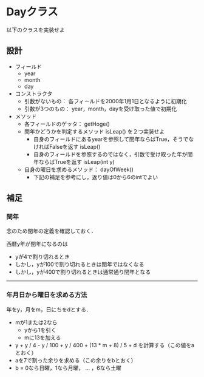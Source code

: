 # Dayクラス
以下のクラスを実装せよ


## 設計

- フィールド
	- year
	- month
	- day
- コンストラクタ
	- 引数がないもの： 各フィールドを2000年1月1日となるように初期化
	- 引数が3つのもの： year，month，dayを受け取った値で初期化
- メソッド
	- 各フィールドのゲッタ： getHoge()
	- 閏年かどうかを判定するメソッド isLeap() を２つ実装せよ
		- 自身のフィールドにあるyearを参照して閏年ならばTrue，そうでなければFalseを返す isLeap()
		- 自身のフィールドを参照するのではなく，引数で受け取った年が閏年ならばTrueを返す isLeap(int y)
	- 自身の曜日を求めるメソッド： dayOfWeek()
		- 下記の補足を参考にし，返り値は0から6のintでよい


## 補足

### 閏年
念のため閏年の定義を確認しておく．

西暦y年が閏年になるのは
- yが4で割り切れるとき
- しかし，yが100で割り切れるときは閏年ではなくなる
- しかし，yが400で割り切れるときは通常通り閏年となる

---

### 年月日から曜日を求める方法
年をy，月をm，日にちをdとする．

- mが1または2なら
	- yから1を引く
	- mに13を加える
- y + y / 4 - y / 100 + y / 400 + (13 * m + 8) / 5 + d を計算する（この値をaとおく）
- aを7で割った余りを求める（この余りをbとおく）
- b = 0なら日曜，1なら月曜， ... ，6なら土曜

